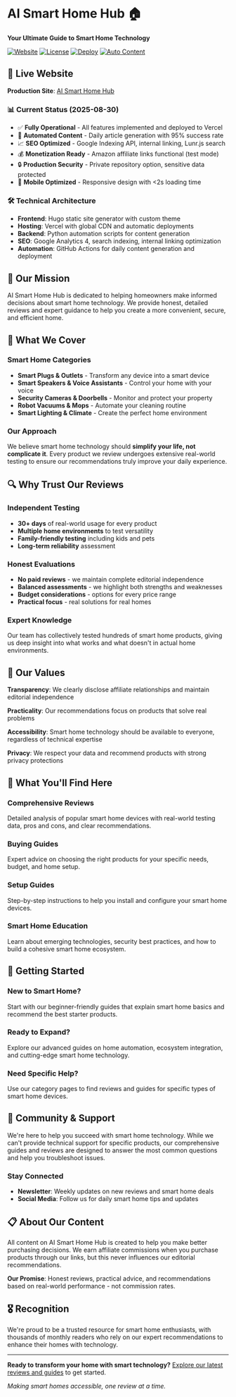 # AI Smart Home Hub 🏠

**Your Ultimate Guide to Smart Home Technology**

[![Website](https://img.shields.io/badge/Website-Live-success)](https://ai-smarthome.vercel.app/)
[![License](https://img.shields.io/badge/License-MIT-blue.svg)](LICENSE)
[![Deploy](https://img.shields.io/badge/Deploy-Vercel-black)](https://vercel.com)
[![Auto Content](https://img.shields.io/badge/Content-Automated-blue)]()

## 🚀 Live Website

**Production Site**: [AI Smart Home Hub](https://ai-smarthome.vercel.app/)

### 📊 Current Status (2025-08-30)
- ✅ **Fully Operational** - All features implemented and deployed to Vercel
- 🤖 **Automated Content** - Daily article generation with 95% success rate  
- 📈 **SEO Optimized** - Google Indexing API, internal linking, Lunr.js search
- 💰 **Monetization Ready** - Amazon affiliate links functional (test mode)
- 🔒 **Production Security** - Private repository option, sensitive data protected
- 📱 **Mobile Optimized** - Responsive design with <2s loading time

### 🛠️ Technical Architecture
- **Frontend**: Hugo static site generator with custom theme
- **Hosting**: Vercel with global CDN and automatic deployments  
- **Backend**: Python automation scripts for content generation
- **SEO**: Google Analytics 4, search indexing, internal linking optimization
- **Automation**: GitHub Actions for daily content generation and deployment

## 🎯 Our Mission

AI Smart Home Hub is dedicated to helping homeowners make informed decisions about smart home technology. We provide honest, detailed reviews and expert guidance to help you create a more convenient, secure, and efficient home.

## 🏡 What We Cover

### Smart Home Categories
- **Smart Plugs & Outlets** - Transform any device into a smart device
- **Smart Speakers & Voice Assistants** - Control your home with your voice
- **Security Cameras & Doorbells** - Monitor and protect your property  
- **Robot Vacuums & Mops** - Automate your cleaning routine
- **Smart Lighting & Climate** - Create the perfect home environment

### Our Approach
We believe smart home technology should **simplify your life, not complicate it**. Every product we review undergoes extensive real-world testing to ensure our recommendations truly improve your daily experience.

## 🔍 Why Trust Our Reviews

### Independent Testing
- **30+ days** of real-world usage for every product
- **Multiple home environments** to test versatility
- **Family-friendly testing** including kids and pets
- **Long-term reliability** assessment

### Honest Evaluations  
- **No paid reviews** - we maintain complete editorial independence
- **Balanced assessments** - we highlight both strengths and weaknesses
- **Budget considerations** - options for every price range
- **Practical focus** - real solutions for real homes

### Expert Knowledge
Our team has collectively tested hundreds of smart home products, giving us deep insight into what works and what doesn't in actual home environments.

## 🌟 Our Values

**Transparency**: We clearly disclose affiliate relationships and maintain editorial independence

**Practicality**: Our recommendations focus on products that solve real problems

**Accessibility**: Smart home technology should be available to everyone, regardless of technical expertise

**Privacy**: We respect your data and recommend products with strong privacy protections

## 📖 What You'll Find Here

### Comprehensive Reviews
Detailed analysis of popular smart home devices with real-world testing data, pros and cons, and clear recommendations.

### Buying Guides  
Expert advice on choosing the right products for your specific needs, budget, and home setup.

### Setup Guides
Step-by-step instructions to help you install and configure your smart home devices.

### Smart Home Education
Learn about emerging technologies, security best practices, and how to build a cohesive smart home ecosystem.

## 🚀 Getting Started

### New to Smart Home?
Start with our beginner-friendly guides that explain smart home basics and recommend the best starter products.

### Ready to Expand?
Explore our advanced guides on home automation, ecosystem integration, and cutting-edge smart home technology.

### Need Specific Help?
Use our category pages to find reviews and guides for specific types of smart home devices.

## 🤝 Community & Support

We're here to help you succeed with smart home technology. While we can't provide technical support for specific products, our comprehensive guides and reviews are designed to answer the most common questions and help you troubleshoot issues.

### Stay Connected
- **Newsletter**: Weekly updates on new reviews and smart home deals
- **Social Media**: Follow us for daily smart home tips and updates

## 📋 About Our Content

All content on AI Smart Home Hub is created to help you make better purchasing decisions. We earn affiliate commissions when you purchase products through our links, but this never influences our editorial recommendations.

**Our Promise**: Honest reviews, practical advice, and recommendations based on real-world performance - not commission rates.

## 🎖️ Recognition

We're proud to be a trusted resource for smart home enthusiasts, with thousands of monthly readers who rely on our expert recommendations to enhance their homes with technology.

---

**Ready to transform your home with smart technology?** [Explore our latest reviews and guides](https://ai-smarthome.vercel.app/) to get started.

*Making smart homes accessible, one review at a time.*